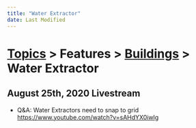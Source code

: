 ```yaml
---
title: "Water Extractor"
date: Last Modified
---
```

# [Topics](../../../topics.md) > Features > [Buildings](../../../topics/features/buildings.md) > Water Extractor

## August 25th, 2020 Livestream
* Q&A: Water Extractors need to snap to grid https://www.youtube.com/watch?v=sAHdYX0iwIg
